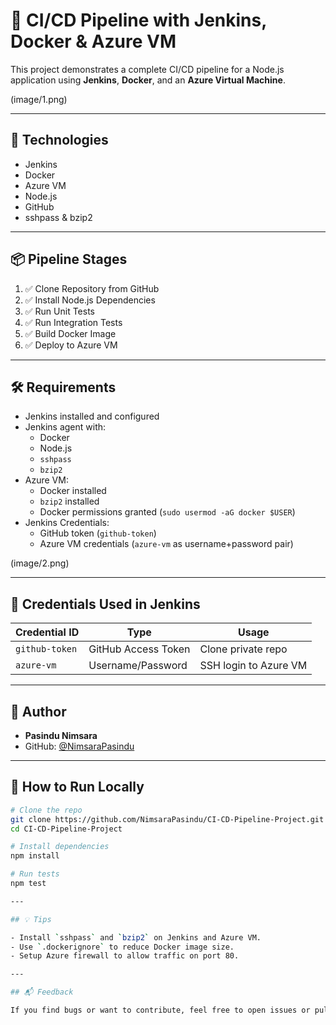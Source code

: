 
# 🚀 CI/CD Pipeline with Jenkins, Docker & Azure VM

This project demonstrates a complete CI/CD pipeline for a Node.js application using **Jenkins**, **Docker**, and an **Azure Virtual Machine**.

(image/1.png)


---

## 🔧 Technologies

- Jenkins
- Docker
- Azure VM
- Node.js
- GitHub
- sshpass & bzip2

---

## 📦 Pipeline Stages

1. ✅ Clone Repository from GitHub
2. ✅ Install Node.js Dependencies
3. ✅ Run Unit Tests
4. ✅ Run Integration Tests
5. ✅ Build Docker Image
6. ✅ Deploy to Azure VM

---


## 🛠️ Requirements

- Jenkins installed and configured
- Jenkins agent with:
  - Docker
  - Node.js
  - `sshpass`
  - `bzip2`
- Azure VM:
  - Docker installed
  - `bzip2` installed
  - Docker permissions granted (`sudo usermod -aG docker $USER`)
- Jenkins Credentials:
  - GitHub token (`github-token`)
  - Azure VM credentials (`azure-vm` as username+password pair)

 (image/2.png) 

---



## 🔐 Credentials Used in Jenkins

| Credential ID | Type | Usage |
|---------------|------|-------|
| `github-token` | GitHub Access Token | Clone private repo |
| `azure-vm`     | Username/Password   | SSH login to Azure VM |

---

## 🙌 Author

- **Pasindu Nimsara**
- GitHub: [@NimsaraPasindu](https://github.com/NimsaraPasindu)


---

## 📝 How to Run Locally

```bash
# Clone the repo
git clone https://github.com/NimsaraPasindu/CI-CD-Pipeline-Project.git
cd CI-CD-Pipeline-Project

# Install dependencies
npm install

# Run tests
npm test

---

## 💡 Tips

- Install `sshpass` and `bzip2` on Jenkins and Azure VM.
- Use `.dockerignore` to reduce Docker image size.
- Setup Azure firewall to allow traffic on port 80.

---

## 📬 Feedback

If you find bugs or want to contribute, feel free to open issues or pull requests!
